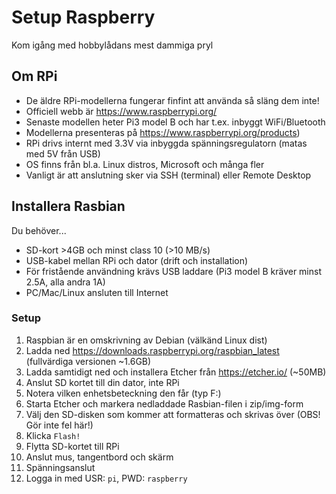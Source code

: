 # Setup Raspberry
Kom igång med hobbylådans mest dammiga pryl 

## Om RPi
* De äldre RPi-modellerna fungerar finfint att använda så släng dem inte!
* Officiell webb är https://www.raspberrypi.org/
* Senaste modellen heter Pi3 model B och har t.ex. inbyggt WiFi/Bluetooth
* Modellerna presenteras på https://www.raspberrypi.org/products)
* RPi drivs internt med 3.3V via inbyggda spänningsregulatorn (matas med 5V från USB)
* OS finns från bl.a. Linux distros, Microsoft och många fler
* Vanligt är att anslutning sker via SSH (terminal) eller Remote Desktop 

## Installera Rasbian
Du behöver...
* SD-kort >4GB och minst class 10 (>10 MB/s)
* USB-kabel mellan RPi och dator (drift och installation)
* För fristående användning krävs USB laddare (Pi3 model B kräver minst 2.5A, alla andra 1A)
* PC/Mac/Linux ansluten till Internet

### Setup
1. Raspbian är en omskrivning av Debian (välkänd Linux dist)
2. Ladda ned https://downloads.raspberrypi.org/raspbian_latest (fullvärdiga versionen ~1.6GB) 
3. Ladda samtidigt ned och installera Etcher från https://etcher.io/ (~50MB)
4. Anslut SD kortet till din dator, inte RPi
5. Notera vilken enhetsbeteckning den får (typ F:)
6. Starta Etcher och markera nedladdade Rasbian-filen i zip/img-form
7. Välj den SD-disken som kommer att formatteras och skrivas över (OBS! Gör inte fel här!)
8. Klicka ```Flash!```
9. Flytta SD-kortet till RPi
10. Anslut mus, tangentbord och skärm
11. Spänningsanslut
12. Logga in med USR: ```pi```, PWD: ```raspberry```
